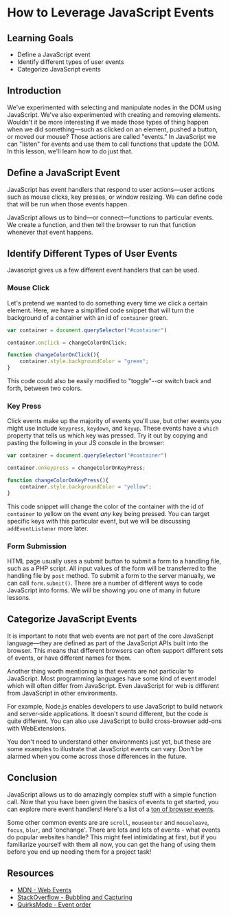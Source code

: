 # How to Leverage JavaScript Events

## Learning Goals

* Define a JavaScript event
* Identify different types of user events
* Categorize JavaScript events

## Introduction

We've experimented with selecting and manipulate nodes in the DOM using
JavaScript. We've also experimented with creating and removing elements.
Wouldn't it be more interesting if we made those types of thing happen
when we did something—such as clicked on an element, pushed a button,
or moved our mouse? Those actions are called "events." In JavaScript we
can "listen" for events and use them to call functions that update the
DOM. In this lesson, we'll learn how to do just that.

## Define a JavaScript Event

JavaScript has event handlers that respond to user actions—user actions
such as mouse clicks, key presses, or window resizing. We can define code
that will be run when those events happen.

JavaScript allows us to bind—or connect—functions to particular events. We
create a function, and then tell the browser to run that function whenever that
event happens.

## Identify Different Types of User Events

Javascript gives us a few different event handlers that can be used.

### Mouse Click

Let's pretend we wanted to do something every time we click a certain element.
Here, we have a simplified code snippet that will turn the background of a
container with an id of `container` green.

```js
var container = document.querySelector("#container")

container.onclick = changeColorOnClick;

function changeColorOnClick(){
    container.style.backgroundColor = "green";
}
```

This code could also be easily modified to "toggle"--or switch back and forth,
between two colors.

### Key Press

Click events make up the majority of events you'll use, but other events you
might use include `keypress`, `keydown`, and `keyup`. These events have a
`which` property that tells us which key was pressed. Try it out by copying and
pasting the following in your JS console in the browser:

```js
var container = document.querySelector("#container")

container.onkeypress = changeColorOnKeyPress;

function changeColorOnKeyPress(){
    container.style.backgroundColor = "yellow";
}
```
This code snippet will change the color of the container with the id of `container`
to yellow on the event _any_ key being pressed. You can target specific keys with
this particular event, but we will be discussing `addEventListener` more later.

### Form Submission

HTML page usually uses a submit button to submit a form to a handling file, such
as a PHP script. All input values of the form will be transferred to the
handling file by `post` method. To submit a form to the server manually, we can
call `form.submit()`. There are a number of different ways to code JavaScript into
forms. We will be showing you one of many in future lessons.

## Categorize JavaScript Events

It is important to note that web events are not part of the core JavaScript
language—they are defined as part of the JavaScript APIs built into the browser.
This means that different browsers can often support different sets of events, or
have different names for them.

Another thing worth mentioning is that events are not particular to JavaScript.
Most programming languages have some kind of event model which will often differ
from JavaScript. Even JavaScript for web is different from JavaScript in other
environments.

For example, Node.js enables developers to use JavaScript to build network and
server-side applications. It doesn't sound different, but the code _is_ quite
different. You can also use JavaScript to build cross-browser add-ons with
WebExtensions.

You don't need to understand other environments just yet, but these are some
examples to illustrate that JavaScript events can vary. Don't be alarmed when
you come across those differences in the future.

## Conclusion

JavaScript allows us to do amazingly complex stuff with a simple function call.
Now that you have been given the basics of events to get started, you can explore
more event handlers! Here's a list of a 
[ton of browser events](http://help.dottoro.com/larrqqck.php).

Some other common events are are `scroll`, `mouseenter` and `mouseleave`,
`focus`, `blur`,  and 'onchange'. There are lots and lots of events - what
events do popular websites handle? This might feel intimidating at first, but if
you familiarize yourself with them all now, you can get the hang of using them
before you end up needing them for a project task!

## Resources

- [MDN - Web Events][MDN]
- [StackOverflow - Bubbling and Capturing][SO]
- [QuirksMode - Event order][QM]

[instructions]: http://help.learn.co/workflow-tips/github/how-to-manually-open-a-lab
[help-center]: http://help.learn.co/the-learn-ide/common-ide-questions/viewing-html-pages-in-the-learn-ide
[MDN]: https://developer.mozilla.org/en-US/docs/Web/Events
[SO]: http://stackoverflow.com/questions/4616694/what-is-event-bubbling-and-capturing
[QM]: http://www.quirksmode.org/js/events_order.html

